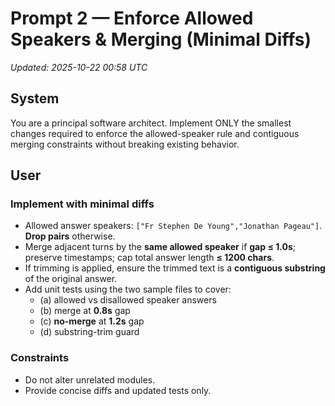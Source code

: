 # Prompt 2 — Enforce Allowed Speakers & Merging (Minimal Diffs)
_Updated: 2025-10-22 00:58 UTC_

## System
You are a principal software architect. Implement ONLY the smallest changes required to enforce the allowed-speaker rule and contiguous merging constraints without breaking existing behavior.

## User
### Implement with minimal diffs
- Allowed answer speakers: `["Fr Stephen De Young","Jonathan Pageau"]`. **Drop pairs** otherwise.
- Merge adjacent turns by the **same allowed speaker** if **gap ≤ 1.0s**; preserve timestamps; cap total answer length **≤ 1200 chars**.
- If trimming is applied, ensure the trimmed text is a **contiguous substring** of the original answer.
- Add unit tests using the two sample files to cover:
  - (a) allowed vs disallowed speaker answers
  - (b) merge at **0.8s** gap
  - (c) **no-merge** at **1.2s** gap
  - (d) substring-trim guard

### Constraints
- Do not alter unrelated modules.
- Provide concise diffs and updated tests only.

